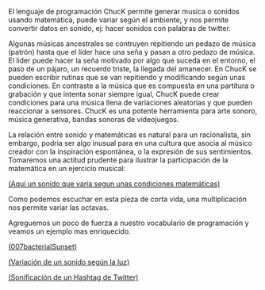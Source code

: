  El lenguaje de programación ChucK permite generar musica o sonidos usando matemática, puede variar según el ambiente, y nos permite convertir datos en sonido, ej: hacer sonidos con palabras de twitter.
 

Algunas músicas ancestrales se contruyen repitiendo un pedazo de música (patrón) hasta que el líder hace una seña y pasan a otro pedazo de música.
El lider puede hacer la seña motivado por algo que suceda en el entorno, el paso de un pájaro, un recuerdo triste, la llegada del amanecer.
En ChucK se pueden escribir rutinas que se van repitiendo y modificando según unas condiciones. En contraste a la música que es compuesta en una partitura o grabación y que intenta sonar siempre igual, ChucK puede crear condiciones para una música llena de variaciones aleatorias y que pueden reaccionar a sensores.
ChucK es una potente herramienta para arte sonoro, música generativa, bandas sonoras de videojuegos.


La relación entre sonido y matemáticas es natural para un racionalista, sin embargo, podria ser algo inusual para en una cultura que asocia al músico creador con la inspiración espontánea, o la expresión de sus sentimientos.
Tomaremos una actitud prudente para ilustrar la participación de la matemática en un ejercicio musical: 

[(Aquí un sonido que varía segun unas condiciones matemáticas)](003matematicaSimple.ck)

Como podemos escuchar en esta pieza de corta vida, una multiplicación nos permite variar las octavas.

Agreguemos un poco de fuerza a nuestro vocabulario de programación y veamos un ejemplo mas enriquecido.

[(007bacterialSunset)](007bacterialSunset.ck)



[(Variación de un sonido según la luz)](400reaccionaSerial.ck)

[(Sonificación de un Hashtag de Twitter)](https://vimeo.com/81179236)




